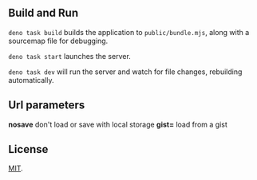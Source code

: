 ## Build and Run

`deno task build` builds the application to `public/bundle.mjs`, along with a sourcemap file for debugging.

`deno task start` launches the server.

`deno task dev` will run the server and watch for file changes, rebuilding automatically.

## Url parameters

**nosave** don't load or save with local storage 
**gist=<url>** load from a gist

## License

[MIT](LICENSE).
